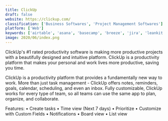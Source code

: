 ```yaml
---
title: ClickUp
draft: false 
website: https://clickup.com/
classification: ['Business Softwares', 'Project Management Softwares']
platform: ['Web']
keywords: ['airtable', 'asana', 'basecamp', 'breeze', 'jira', 'leankit', 'omniplan', 'paymo', 'pricecost', 'redmine', 'screenful_for_agile', 'tiemchart', 'taskworld', 'teamgantt', 'teamgrid', 'teamwork_projects', 'trello', 'vabotu', 'workep', 'zenkit']
image: 2020/06/index.png
---
```

ClickUp's #1 rated productivity software is making more productive projects with a beautifully designed and intuitive platform. ClickUp is a productivity platform that makes your personal and work lives more productive, saving you time.

ClickUp is a productivity platform that provides a fundamentally new way to work. More than just task management - ClickUp offers notes, reminders, goals, calendar, scheduling, and even an inbox. Fully customizable, ClickUp works for every type of team, so all teams can use the same app to plan, organize, and collaborate.

Features:
• Create tasks
• Time view (Next 7 days)
• Prioritize
• Customize with Custom Fields
• Notifications
• Board view
• List view